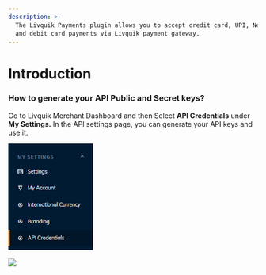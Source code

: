 ```yaml
---
description: >-
  The Livquik Payments plugin allows you to accept credit card, UPI, Netbanking
  and debit card payments via Livquik payment gateway.
---
```


# Introduction

### How to generate your API Public and Secret keys?

Go to Livquik Merchant Dashboard and then Select **API Credentials** under **My Settings.** In the API settings page, you can generate your API keys and use it.

![](https://raw.githubusercontent.com/HARIHARASUDAN22/IPPOPAY-DOCS/main/Images/image.png)

![](https://raw.githubusercontent.com/HARIHARASUDAN22/IPPOPAY-DOCS/main/Images/image%20\(2\).png)
